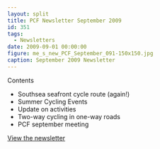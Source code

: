 ```yaml
---
layout: split
title: PCF Newsletter September 2009
id: 351
tags:
  - Newsletters
date: 2009-09-01 00:00:00
figure: me_s_new_PCF_September_091-150x150.jpg
caption: September 2009 Newsletter
---
```


Contents

*   Southsea seafront cycle route (again!)
*   Summer Cycling Events
*   Update on activities
*   Two-way cycling in one-way roads
*   PCF september meeting

[View the newsletter](/assets/docs/s_new_PCF_September_09_3.pdf)
